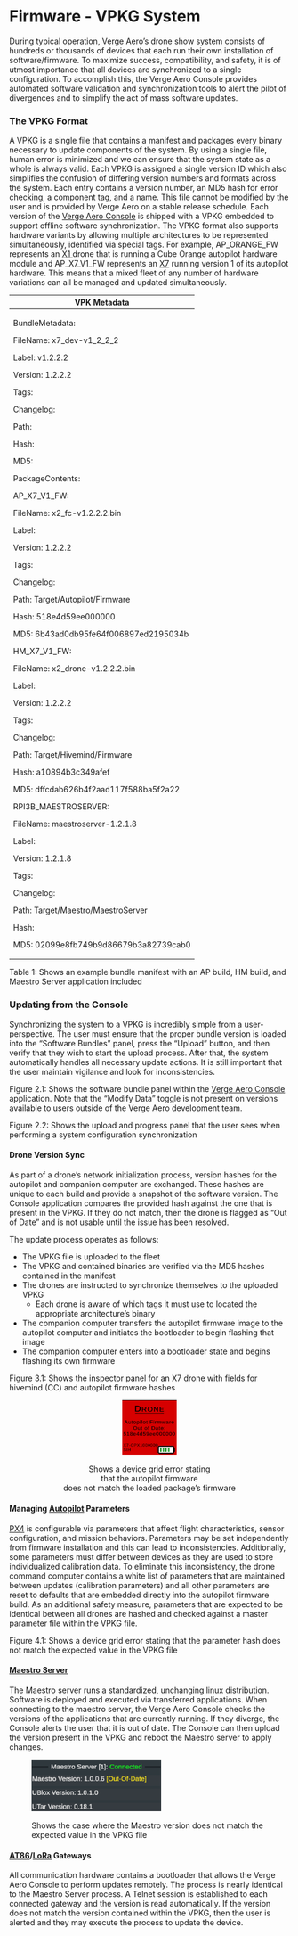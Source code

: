 # Firmware - VPKG System

During typical operation, Verge Aero’s drone show system consists of hundreds or thousands of devices that each run their own installation of software/firmware. To maximize success, compatibility, and safety, it is of utmost importance that all devices are synchronized to a single configuration. To accomplish this, the Verge Aero Console provides automated software validation and synchronization tools to alert the pilot of divergences and to simplify the act of mass software updates.

### The VPKG Format

A VPKG is a single file that contains a manifest and packages every binary necessary to update components of the system. By using a single file, human error is minimized and we can ensure that the system state as a whole is always valid. Each VPKG is assigned a single version ID which also simplifies the confusion of differing version numbers and formats across the system. Each entry contains a version number, an MD5 hash for error checking, a component tag, and a name. This file cannot be modified by the user and is provided by Verge Aero on a stable release schedule. Each version of the [Verge Aero Console](./) is shipped with a VPKG embedded to support offline software synchronization. The VPKG format also supports hardware variants by allowing multiple architectures to be represented simultaneously, identified via special tags. For example, AP\_ORANGE\_FW represents an [X1 ](../../drone-show-hardware/drones/x1.md)drone that is running a Cube Orange autopilot hardware module and AP\_X7\_V1\_FW represents an [X7](../../drone-show-hardware/drones/x7.md) running version 1 of its autopilot hardware. This means that a mixed fleet of any number of hardware variations can all be managed and updated simultaneously.

| VPK Metadata                                                                                                                                                                                                                                                                                                                                                                                                                                                                                                                                                                                                                                                                                                                                                                                                                                                                                                                                                                                   |
| ---------------------------------------------------------------------------------------------------------------------------------------------------------------------------------------------------------------------------------------------------------------------------------------------------------------------------------------------------------------------------------------------------------------------------------------------------------------------------------------------------------------------------------------------------------------------------------------------------------------------------------------------------------------------------------------------------------------------------------------------------------------------------------------------------------------------------------------------------------------------------------------------------------------------------------------------------------------------------------------------- |
| <p>BundleMetadata:</p><p> FileName: x7_dev-v1_2_2_2</p><p> Label: v1.2.2.2</p><p> Version: 1.2.2.2</p><p> Tags:</p><p> Changelog:</p><p> Path:</p><p> Hash:</p><p> MD5:</p><p>PackageContents:</p><p> AP_X7_V1_FW:</p><p>   FileName: x2_fc-v1.2.2.2.bin</p><p>   Label:</p><p>   Version: 1.2.2.2</p><p>   Tags:</p><p>   Changelog:</p><p>   Path: Target/Autopilot/Firmware</p><p>   Hash: 518e4d59ee000000</p><p>   MD5: 6b43ad0db95fe64f006897ed2195034b</p><p> HM_X7_V1_FW:</p><p>   FileName: x2_drone-v1.2.2.2.bin</p><p>   Label:</p><p>   Version: 1.2.2.2</p><p>   Tags:</p><p>   Changelog:</p><p>   Path: Target/Hivemind/Firmware</p><p>   Hash: a10894b3c349afef</p><p>   MD5: dffcdab626b4f2aad117f588ba5f2a22</p><p> RPI3B_MAESTROSERVER:</p><p>   FileName: maestroserver-1.2.1.8</p><p>   Label:</p><p>   Version: 1.2.1.8</p><p>   Tags:</p><p>   Changelog:</p><p>   Path: Target/Maestro/MaestroServer</p><p>   Hash:</p><p>   MD5: 02099e8fb749b9d86679b3a82739cab0</p> |

Table 1: Shows an example bundle manifest with an AP build, HM build, and Maestro Server application included

### Updating from the Console

Synchronizing the system to a VPKG is incredibly simple from a user-perspective. The user must ensure that the proper bundle version is loaded into the “Software Bundles” panel, press the “Upload” button, and then verify that they wish to start the upload process. After that, the system automatically handles all necessary update actions. It is still important that the user maintain vigilance and look for inconsistencies.

Figure 2.1: Shows the software bundle panel within the [Verge Aero Console](https://wiki.droneshow.software/wiki/Verge\_Aero\_Console) application. Note that the “Modify Data” toggle is not present on versions available to users outside of the Verge Aero development team.

Figure 2.2: Shows the upload and progress panel that the user sees when performing a system configuration synchronization

#### Drone Version Sync

As part of a drone’s network initialization process, version hashes for the autopilot and companion computer are exchanged. These hashes are unique to each build and provide a snapshot of the software version. The Console application compares the provided hash against the one that is present in the VPKG. If they do not match, then the drone is flagged as “Out of Date” and is not usable until the issue has been resolved.

The update process operates as follows:

* The VPKG file is uploaded to the fleet
* The VPKG and contained binaries are verified via the MD5 hashes contained in the manifest
* The drones are instructed to synchronize themselves to the uploaded VPKG
  * Each drone is aware of which tags it must use to located the appropriate architecture’s binary
* The companion computer transfers the autopilot firmware image to the autopilot computer and initiates the bootloader to begin flashing that image
* The companion computer enters into a bootloader state and begins flashing its own firmware

Figure 3.1: Shows the inspector panel for an X7 drone with fields for hivemind (CC) and autopilot firmware hashes

<div align="center" data-full-width="false">

<figure><img src="../../.gitbook/assets/unnamed.png" alt="" width="98"><figcaption><p>Shows a device grid error stating <br>that the autopilot firmware <br>does not match the loaded package’s firmware</p></figcaption></figure>

</div>

#### Managing [Autopilot](../../drone-show-technology/autopilot/) Parameters

[PX4](../../drone-show-technology/autopilot/px4.md) is configurable via parameters that affect flight characteristics, sensor configuration, and mission behaviors. Parameters may be set independently from firmware installation and this can lead to inconsistencies. Additionally, some parameters must differ between devices as they are used to store individualized calibration data. To eliminate this inconsistency, the drone command computer contains a white list of parameters that are maintained between updates (calibration parameters) and all other parameters are reset to defaults that are embedded directly into the autopilot firmware build. As an additional safety measure, parameters that are expected to be identical between all drones are hashed and checked against a master parameter file within the VPKG file.

Figure 4.1: Shows a device grid error stating that the parameter hash does not match the expected value in the VPKG file

#### [Maestro Server](https://wiki.droneshow.software/wiki/Maestro\_Server)

The Maestro server runs a standardized, unchanging linux distribution. Software is deployed and executed via transferred applications. When connecting to the maestro server, the Verge Aero Console checks the versions of the applications that are currently running. If they diverge, the Console alerts the user that it is out of date. The Console can then upload the version present in the VPKG and reboot the Maestro server to apply changes.

<figure><img src="../../.gitbook/assets/unnamed (2).png" alt="" width="233"><figcaption><p>Shows the case where the Maestro version does not match the expected value in the VPKG file</p></figcaption></figure>

#### [AT86](../../drone-show-hardware/networking/at86-gateway.md)/[LoRa](../../drone-show-hardware/networking/lora-gateway.md) Gateways

All communication hardware contains a bootloader that allows the Verge Aero Console to perform updates remotely. The process is nearly identical to the Maestro Server process. A Telnet session is established to each connected gateway and the version is read automatically. If the version does not match the version contained within the VPKG, then the user is alerted and they may execute the process to update the device.
